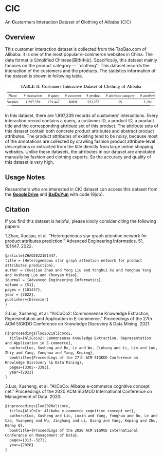 # CIC
An **C**ustermers **I**nteraction Dataset of **C**lothing of Alibaba (CIC)


## Overview
This customer interaction dataset is collected from the TaoBao.com of Alibaba. It is one of the most popular e-commerce websites in China.
The data format is Simplified Chinese(简体中文).
Specifically, this dataset mainly focuses on the product category -- ``clothing''.
This dataset records the interaction of the customers and the products.
The statistics information of the dataset is shown in following table.
<div align="center">
  <img src="https://github.com/zxjwudi/materials/blob/main/datasetStatistic.png" width="600px" />
</div>

In this dataset, there are 1,897,339 records of customers' interactions.
Every interaction record contains a query, a customer ID, a product ID, a product title and the corresponding attribute set of this product.
The attribute sets of this dataset contain both concrete product attributes and abstract product attributes.
The product attributes of existing tend to be noisy, because most of the annotations are collected by crawling fashion product attribute-level descriptions or extracted from the title directly from large online shopping websites.
Unlike these datasets, the attributes in our dataset are annotated manually by fashion and clothing experts.
So the accuracy and quality of this dataset is very high.


## Usage Notes
Researchers who are interested in CIC dataset can access this dataset from the [**GoogleDrive**](https://drive.google.com/file/d/1IMf7JtDHmCrLkuUTiY79deiWzTZ62BzA/view?usp=sharing) and [**BaiDuYun**](https://pan.baidu.com/s/1HMM6t2RWuvPbvGwYP-TTNg) with code (9jqb). 


## Citation

If you find this dataset is helpful, please kindly consider citing the following papers:

1.Zhao, Xuejiao, et al. "Heterogeneous star graph attention network for product attributes prediction." Advanced Engineering Informatics. 51, 101447. 2022. 

```
@article{ZHAO2022101447,
title = {Heterogeneous star graph attention network for product attributes prediction},
author = {Xuejiao Zhao and Yong Liu and Yonghui Xu and Yonghua Yang and Xusheng Luo and Chunyan Miao},
journal = {Advanced Engineering Informatics},
volume = {51},
pages = {101447},
year = {2022},
publisher={Elsevier}
}
```

2.Luo, Xusheng, et al. "AliCoCo2: Commonsense Knowledge Extraction, Representation and Application in E-commerce." Proceedings of the 27th ACM SIGKDD Conference on Knowledge Discovery & Data Mining. 2021. 
```
@inproceedings{luo2021alicoco2,
  title={AliCoCo2: Commonsense Knowledge Extraction, Representation and Application in E-commerce},
  author={Luo, Xusheng and Bo, Le and Wu, Jinhang and Li, Lin and Luo, Zhiy and Yang, Yonghua and Yang, Keping},
  booktitle={Proceedings of the 27th ACM SIGKDD Conference on Knowledge Discovery \& Data Mining},
  pages={3385--3393},
  year={2021}
}
```

3.Luo, Xusheng, et al. "AliCoCo: Alibaba e-commerce cognitive concept net." Proceedings of the 2020 ACM SIGMOD International Conference on Management of Data. 2020.
```
@inproceedings{luo2020alicoco,
  title={AliCoCo: Alibaba e-commerce cognitive concept net},
  author={Luo, Xusheng and Liu, Luxin and Yang, Yonghua and Bo, Le and Cao, Yuanpeng and Wu, Jinghang and Li, Qiang and Yang, Keping and Zhu, Kenny Q},
  booktitle={Proceedings of the 2020 ACM SIGMOD International Conference on Management of Data},
  pages={313--327},
  year={2020}
}
```
